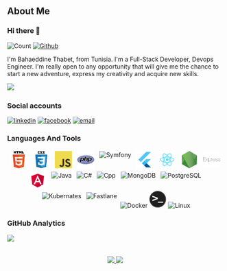 ## About Me

### Hi there 👋
 ![Count](https://visitor-badge.laobi.icu/badge?page_id=BahaTha.BahaTha) [![Github](https://img.shields.io/github/followers/BahaTha?label=Follow&style=social)](https://github.com/BahaTha) 

I'm Bahaeddine Thabet, from Tunisia. I'm a Full-Stack Developer, Devops Engineer. I'm really open to any opportunity that will give me the chance to start a new adventure, express my creativity and acquire new skills.

<a href="https://github.com/DenverCoder1/readme-typing-svg"><img src="https://readme-typing-svg.herokuapp.com?lines=Software+Engineering+Student;Full+Stack+Developer;UI/UX+Designer;Devops+Engineer;Always%20learning%20new%20things&center=false&width=500&height=50"></a>

### Social accounts
[<img src='https://user-images.githubusercontent.com/59792971/164092560-819298ce-c9ba-4438-a368-bd1bcd6e7389.png' alt='linkedin' height='50'>](https://www.linkedin.com/in/bahaeddine-thabet/) [<img src='https://user-images.githubusercontent.com/59792971/164092047-ea3ce66e-7068-4d46-b3ea-fbac1c0cb5fd.png' alt='facebook' height='50'>](https://www.facebook.com/R0Y4l.TN/)  [<img src='https://user-images.githubusercontent.com/59792971/164092165-318b4325-304b-4b3e-8143-eb8906976e4d.png' alt='email' height='53'>](mailto:baha.thabet1@gmail.com) 


### **Languages And Tools**

<p align="center">
<img src="https://raw.githubusercontent.com/github/explore/80688e429a7d4ef2fca1e82350fe8e3517d3494d/topics/html/html.png" alt="HTML5" height="40" style="vertical-align:top; margin:4px">
<img src="https://raw.githubusercontent.com/github/explore/80688e429a7d4ef2fca1e82350fe8e3517d3494d/topics/css/css.png" alt="CSS3" height="40" style="vertical-align:top; margin:4px">
<img src="https://raw.githubusercontent.com/github/explore/80688e429a7d4ef2fca1e82350fe8e3517d3494d/topics/javascript/javascript.png" alt="JS" height="40" style="vertical-align:top; margin:4px">
  <img src="https://raw.githubusercontent.com/github/explore/80688e429a7d4ef2fca1e82350fe8e3517d3494d/topics/php/php.png" alt="PHP" height="40" style="vertical-align:top; margin:4px">
   <img src="https://iconape.com/wp-content/files/ds/99775/svg/symfony.svg" alt="Symfony" height="40" style="vertical-align:top; margin:4px">
<img src="https://raw.githubusercontent.com/github/explore/80688e429a7d4ef2fca1e82350fe8e3517d3494d/topics/flutter/flutter.png" alt="Flutter" height="40" style="vertical-align:top; margin:4px">
<img src="https://raw.githubusercontent.com/github/explore/80688e429a7d4ef2fca1e82350fe8e3517d3494d/topics/react/react.png" alt="React" height="40" style="vertical-align:top; margin:4px">
<img src="https://raw.githubusercontent.com/github/explore/80688e429a7d4ef2fca1e82350fe8e3517d3494d/topics/nodejs/nodejs.png" alt="NodeJS" height="40" style="vertical-align:top; margin:4px">
<img src="https://raw.githubusercontent.com/github/explore/80688e429a7d4ef2fca1e82350fe8e3517d3494d/topics/express/express.png" alt="NodeJS" height="40" style="vertical-align:top; margin:4px">
<img src="https://raw.githubusercontent.com/github/explore/80688e429a7d4ef2fca1e82350fe8e3517d3494d/topics/angular/angular.png" alt="Angular" height="40" style="vertical-align:top; margin:4px">
<img src="https://icon-library.com/images/java-icon-png/java-icon-png-15.jpg" alt="Java" height="40" style="vertical-align:top; margin:4px">
<img src="https://iconape.com/wp-content/files/sh/51404/svg/c--4.svg" alt="C#" height="40" style="vertical-align:top; margin:4px">
<img src="https://upload.wikimedia.org/wikipedia/commons/thumb/1/18/ISO_C%2B%2B_Logo.svg/306px-ISO_C%2B%2B_Logo.svg.png" alt="Cpp" height="40" style="vertical-align:top; margin:4px">
<img src="https://user-images.githubusercontent.com/59792971/164090404-6997cfa7-c8f7-4d28-8c5f-eb2138746ec2.png" alt="MongoDB" height="45" style="vertical-align:top; margin:4px">
<img src="https://user-images.githubusercontent.com/59792971/164090683-5b0ee251-825c-40a5-8d48-41ff40cc51db.png" alt="PostgreSQL" height="40" style="vertical-align:top; margin:4px">
<img src="https://paranoiaque.fr/wp-content/uploads/2019/07/533a30ab9c.png" alt="Kubernates" height="40" style="vertical-align:top; margin:4px"> 
 <img src="https://iconape.com/wp-content/files/be/370867/svg/370867.svg" alt="Fastlane" height="40" style="vertical-align:top; margin:4px"> 
  <img alt="Docker" width="50px" height="40px" src="https://iconape.com/wp-content/files/fr/370801/svg/docker-icon-logo-icon-png-svg.png"; margin:4px />
<img alt="Terminal" width="40px" src="https://raw.githubusercontent.com/github/explore/80688e429a7d4ef2fca1e82350fe8e3517d3494d/topics/terminal/terminal.png"; margin:4px />
 <img alt="Linux" height="40px" src="https://user-images.githubusercontent.com/59792971/164090922-0eaf21ff-bc5f-42d7-9ed8-278734518179.png"; margin:4px />
</p>

### **GitHub Analytics**
<img src="https://activity-graph.herokuapp.com/graph?username=BahaTha&hide_border=true&theme=dark" style="align=center"/><br><br>
<p align="center">
<a href="https://github.com/BahaTha">
  <img height="180em" src="https://github-readme-stats-eight-theta.vercel.app/api?username=BahaTha&show_icons=true&theme=dark&include_all_commits=true&count_private=true"/>
  <img height="180em" src="https://github-readme-stats-eight-theta.vercel.app/api/top-langs/?username=BahaTha&layout=compact&langs_count=8&theme=dark"/>
</a>
</p>
